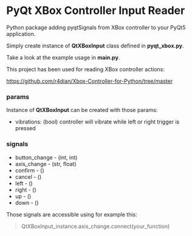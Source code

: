 # PyQt XBox Controller Input Reader

Python package adding pyqtSignals from XBox controller to your PyQt5 application.

Simply create instance of **QtXBoxInput** class defined in **pyqt_xbox.py**.

Take a look at the example usage in **main.py**.

This project has been used for reading XBox controller actions:

https://github.com/r4dian/Xbox-Controller-for-Python/tree/master

### params

Instance of **QtXBoxInput** can be created with those params:

 - vibrations: (bool) controller will vibrate while left or right trigger is pressed

### signals

 - button_change - (int, int)
 - axis_change - (str, float)
 - confirm - ()
 - cancel - ()
 - left - ()
 - right - ()
 - up - ()
 - down - ()

Those signals are accessible using for example this:

> QtXBoxInput_instance.axis_change.connect(your_function)
